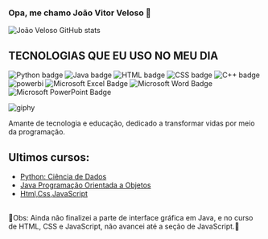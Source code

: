 ### Opa, me chamo João Vitor Veloso 👋

![João Veloso GitHub stats](https://github-readme-stats.vercel.app/api?username=Joao2-4&show_icons=true&theme=shadow_red)


## TECNOLOGIAS QUE EU USO NO MEU DIA

<img src="https://img.shields.io/badge/Python-14354C?style=for-the-badge&logo=python&logoColor=white" alt="Python badge"> <img src="https://img.shields.io/badge/Java-ED8B00?style=for-the-badge&logo=openjdk&logoColor=white" alt="Java badge"> <img src="https://img.shields.io/badge/HTML-239120?style=for-the-badge&logo=html5&logoColor=white" alt="HTML badge"> <img src="https://img.shields.io/badge/CSS-239120?style=for-the-badge&logo=css3&logoColor=white" alt="CSS badge"> <img src="https://img.shields.io/badge/C%2B%2B-00599C?style=for-the-badge&logo=c%2B%2B&logoColor=white" alt="C++ badge"> ![powerbi](https://github.com/Joao2-4/Joao2-4/assets/143021352/c2120453-3313-4e4d-8653-c05e4e006b7f) <img src="https://img.shields.io/badge/Microsoft_Excel-217346?style=for-the-badge&logo=microsoft-excel&logoColor=white" alt="Microsoft Excel Badge"> <img src="https://img.shields.io/badge/Microsoft_Word-2B579A?style=for-the-badge&logo=microsoft-word&logoColor=white" alt="Microsoft Word Badge"> <img src="https://img.shields.io/badge/Microsoft_PowerPoint-B7472A?style=for-the-badge&logo=microsoft-powerpoint&logoColor=white" alt="Microsoft PowerPoint Badge">







![giphy](https://github.com/Joao2-4/Joao2-4/assets/143021352/80ce581c-ccf0-40cc-909e-3464c2d6b9ca)


Amante de tecnologia e educação, dedicado a transformar vidas por meio da programação.

## Ultimos cursos: 
<ul>
  <li><a href="https://www.udemy.com/course/python-data-science-para-iniciantes/">Python: Ciência de Dados</a></li>
  <li><a href="https://www.udemy.com/course/java-curso-completo/">Java Programação Orientada a Objetos </a></li>
  <li><a href="https://www.udemy.com/course/curso-web-design-fundamentos-aprenda-html-css-e-javascript/">Html,Css,JavaScript</a></li>
</ul>
<br>
🔴Obs: Ainda não finalizei a parte de interface gráfica em Java, e no curso de HTML, CSS e JavaScript, não avancei até a seção de JavaScript.🔴

